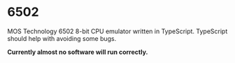 # 6502

MOS Technology 6502 8-bit CPU emulator written in TypeScript. TypeScript should help with avoiding some bugs.

**Currently almost no software will run correctly.**